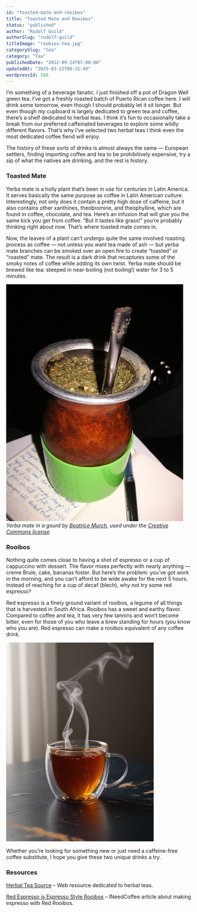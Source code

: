```yaml
---
id: "toasted-mate-and-rooibos"
title: "Toasted Mate and Rooibos"
status: "published"
author: "Rudolf Guild"
authorSlug: "rudolf-guild"
titleImage: "roobios-tea.jpg"
categorySlug: "tea"
category: "Tea"
publishedDate: "2012-09-24T07:00:00"
updatedAt: "2025-03-22T09:31:49"
wordpressId: 568
---
```


I’m something of a beverage fanatic. I just finished off a pot of Dragon Well green tea. I’ve got a freshly roasted batch of Puerto Rican coffee here. I will drink some tomorrow, even though I should probably let it sit longer. But even though my cupboard is largely dedicated to green tea and coffee, there’s a shelf dedicated to herbal teas. I think it’s fun to occasionally take a break from our preferred caffeinated beverages to explore some wildly different flavors. That’s why I’ve selected two herbal teas I think even the most dedicated coffee fiend will enjoy.

The history of these sorts of drinks is almost always the same — European settlers, finding importing coffee and tea to be prohibitively expensive, try a sip of what the natives are drinking, and the rest is history.

### Toasted Mate

Yerba mate is a holly plant that’s been in use for centuries in Latin America. It serves basically the same purpose as coffee in Latin American culture. Interestingly, not only does it contain a pretty high dose of caffeine, but it also contains other xanthines, theobromine, and theophylline, which are found in coffee, chocolate, and tea. Here’s an infusion that will give you the same kick you get from coffee. “But it tastes like grass!” you’re probably thinking right about now. That’s where toasted mate comes in.

Now, the leaves of a plant can’t undergo quite the same involved roasting process as coffee — not unless you want tea made of ash — but yerba mate branches can be smoked over an open fire to create “toasted” or “roasted” mate. The result is a dark drink that recaptures some of the smoky notes of coffee while adding its own twist. Yerba mate should be brewed like tea: steeped in near-boiling (not boiling!) water for 3 to 5 minutes.

![Yerba Mate](yerba-mate1.jpg)  
*Yerba mate in a gourd by [Beatrice Murch](http://www.flickr.com/photos/blmurch/306252048/in/photostream/), used under the [Creative Commons license](https://creativecommons.org/licenses/by/2.0/deed.en)*

### Rooibos

Nothing quite comes close to having a shot of espresso or a cup of cappuccino with dessert. The flavor mixes perfectly with nearly anything — creme Brule, cake, bananas foster. But here’s the problem: you’ve got work in the morning, and you can’t afford to be wide awake for the next 5 hours. Instead of reaching for a cup of decaf (blech), why not try some red espresso?

Red espresso is a finely ground variant of rooibos, a legume of all things that is harvested in South Africa. Rooibos has a sweet and earthy flavor. Compared to coffee and tea, it has very few tannins and won’t become bitter, even for those of you who leave a brew standing for hours (you know who you are). Red espresso can make a rooibos equivalent of any coffee drink.

![](red-tea.jpg)

Whether you’re looking for something new or just need a caffeine-free coffee substitute, I hope you give these two unique drinks a try.

### Resources

[Herbal Tea Source](http://web.archive.org/web/20141217052242/http://herbalteasource.com/) – Web resource dedicated to herbal teas.

[Red Espresso is Espresso Style Rooibos](http://ineedcoffee.com/red-espresso-is-espresso-style-rooibos/) – INeedCoffee article about making espresso with Red Rooibos.